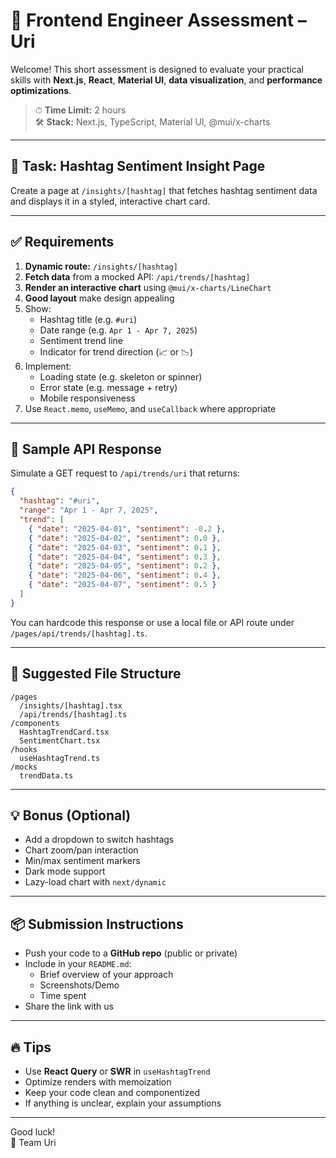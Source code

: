
# 🧠 Frontend Engineer Assessment – Uri

Welcome! This short assessment is designed to evaluate your practical skills with **Next.js**, **React**, **Material UI**, **data visualization**, and **performance optimizations**.

> ⏱ **Time Limit:** 2 hours  
> 🛠 **Stack:** Next.js, TypeScript, Material UI, @mui/x-charts

---

## 🎯 Task: Hashtag Sentiment Insight Page

Create a page at `/insights/[hashtag]` that fetches hashtag sentiment data and displays it in a styled, interactive chart card.

---

## ✅ Requirements

1. **Dynamic route:** `/insights/[hashtag]`
2. **Fetch data** from a mocked API: `/api/trends/[hashtag]`
3. **Render an interactive chart** using `@mui/x-charts/LineChart`
4. **Good layout** make design appealing
5. Show:
   - Hashtag title (e.g. `#uri`)
   - Date range (e.g. `Apr 1 - Apr 7, 2025`)
   - Sentiment trend line
   - Indicator for trend direction (📈 or 📉)
6. Implement:
   - Loading state (e.g. skeleton or spinner)
   - Error state (e.g. message + retry)
   - Mobile responsiveness
7. Use `React.memo`, `useMemo`, and `useCallback` where appropriate

---

## 🧪 Sample API Response

Simulate a GET request to `/api/trends/uri` that returns:

```json
{
  "hashtag": "#uri",
  "range": "Apr 1 - Apr 7, 2025",
  "trend": [
    { "date": "2025-04-01", "sentiment": -0.2 },
    { "date": "2025-04-02", "sentiment": 0.0 },
    { "date": "2025-04-03", "sentiment": 0.1 },
    { "date": "2025-04-04", "sentiment": 0.3 },
    { "date": "2025-04-05", "sentiment": 0.2 },
    { "date": "2025-04-06", "sentiment": 0.4 },
    { "date": "2025-04-07", "sentiment": 0.5 }
  ]
}
```

You can hardcode this response or use a local file or API route under `/pages/api/trends/[hashtag].ts`.

---

## 📁 Suggested File Structure

```
/pages
  /insights/[hashtag].tsx
  /api/trends/[hashtag].ts
/components
  HashtagTrendCard.tsx
  SentimentChart.tsx
/hooks
  useHashtagTrend.ts
/mocks
  trendData.ts
```

---

## 💡 Bonus (Optional)

- Add a dropdown to switch hashtags
- Chart zoom/pan interaction
- Min/max sentiment markers
- Dark mode support
- Lazy-load chart with `next/dynamic`

---

## 📦 Submission Instructions

- Push your code to a **GitHub repo** (public or private)
- Include in your `README.md`:
  - Brief overview of your approach
  - Screenshots/Demo
  - Time spent
- Share the link with us

---

## 🔥 Tips

- Use **React Query** or **SWR** in `useHashtagTrend`
- Optimize renders with memoization
- Keep your code clean and componentized
- If anything is unclear, explain your assumptions

---

Good luck!  
💜 Team Uri
